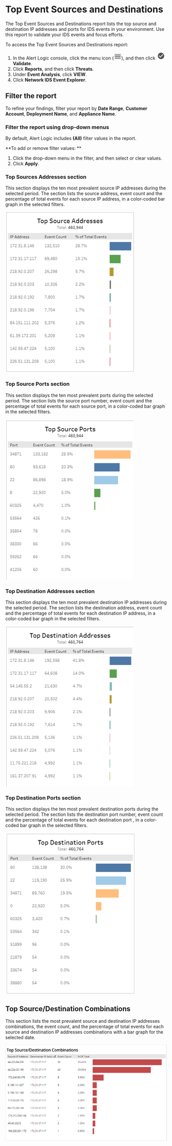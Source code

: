 # Top Event Sources and Destinations

The Top Event Sources and Destinations report lists the top source and destination IP addresses and ports for IDS events in your environment. Use this report to validate your IDS events and focus efforts.

To access the Top Event Sources and Destinations report:

1. In the Alert Logic console, click the menu icon (![](../../../../Resources/Images/dashboard/menu-icon.png)), and then click ![](../../../../Resources/Images/dashboard/validate-icon.png)**Validate**.
2. Click **Reports**, and then click **Threats**.
3. Under **Event Analysis**, click **VIEW**.
4. Click **Network IDS Event Explorer**.

## Filter the report

To refine your findings, filter your report by  **Date Range**, **Customer Account**, **Deployment Name**, and **Appliance Name**.

### Filter the report using drop-down menus

By default, Alert Logic includes **(All)** filter values in the report.

**To add or remove filter values: **

1. Click the drop-down menu in the filter, and then select or clear values.
2. Click **Apply**.

### Top Sources Addresses section

This section displays the ten most prevalent source IP addresses during the selected period. The section lists the source address, event count and the percentage of total events for each source IP address,  in a color-coded bar graph in the selected filters.

![](../../../../Resources/Images/Reports/network-ids-event-explorer/top-sources-addresses.png)

### Top Source Ports section

This section displays the ten most prevalent ports during the selected period. The section lists the source port number, event count and the percentage of total events for each source port,  in a color-coded bar graph in the selected filters.

![](../../../../Resources/Images/Reports/network-ids-event-explorer/top-source-ports.png)

### Top Destination Addresses section

This section displays the ten most prevalent destination IP addresses during the selected period. The section lists the destination address, event count and the percentage of total events for each destination IP address,  in a color-coded bar graph in the selected filters.

![](../../../../Resources/Images/Reports/network-ids-event-explorer/top-destination-address.png)

### Top Destination Ports section

This section displays the ten most prevalent destination ports during the selected period. The section lists the destination port number, event count and the percentage of total events for each destination port ,  in a color-coded bar graph in the selected filters.

![](../../../../Resources/Images/Reports/network-ids-event-explorer/top-destination-ports.png)

## Top Source/Destination Combinations

This section lists the most prevalent source and destination IP addresses combinations, the event count, and the percentage of total events for each source and destination IP addresses combinations with a bar graph for the selected date.

![](../../../../Resources/Images/Reports/scheduled-reports/event-analysis/top-source-destination-combo.png)
